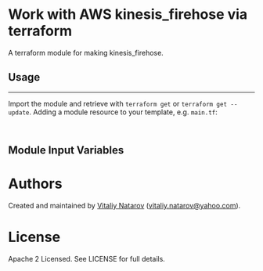# Work with AWS kinesis_firehose via terraform

A terraform module for making kinesis_firehose.

## Usage
----------------------

Import the module and retrieve with ```terraform get``` or ```terraform get --update```. Adding a module resource to your template, e.g. `main.tf`:

```


```


Module Input Variables
----------------------



Authors
=======

Created and maintained by [Vitaliy Natarov](https://github.com/SebastianUA)
(vitaliy.natarov@yahoo.com).

License
=======

Apache 2 Licensed. See LICENSE for full details.
